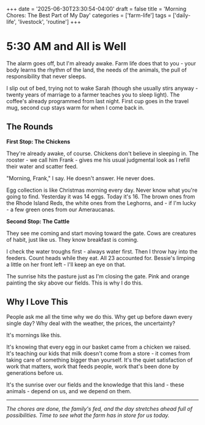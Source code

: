 +++
date = '2025-06-30T23:30:54-04:00'
draft = false
title = 'Morning Chores: The Best Part of My Day'
categories = ['farm-life']
tags = ['daily-life', 'livestock', 'routine']
+++

# 5:30 AM and All is Well

The alarm goes off, but I'm already awake. Farm life does that to you - your body learns the rhythm of the land, the needs of the animals, the pull of responsibility that never sleeps.

I slip out of bed, trying not to wake Sarah (though she usually stirs anyway - twenty years of marriage to a farmer teaches you to sleep light). The coffee's already programmed from last night. First cup goes in the travel mug, second cup stays warm for when I come back in.

## The Rounds

**First Stop: The Chickens**

They're already awake, of course. Chickens don't believe in sleeping in. The rooster - we call him Frank - gives me his usual judgmental look as I refill their water and scatter feed. 

"Morning, Frank," I say. He doesn't answer. He never does.

Egg collection is like Christmas morning every day. Never know what you're going to find. Yesterday it was 14 eggs. Today it's 16. The brown ones from the Rhode Island Reds, the white ones from the Leghorns, and - if I'm lucky - a few green ones from our Ameraucanas.

**Second Stop: The Cattle**

They see me coming and start moving toward the gate. Cows are creatures of habit, just like us. They know breakfast is coming.

I check the water troughs first - always water first. Then I throw hay into the feeders. Count heads while they eat. All 23 accounted for. Bessie's limping a little on her front left - I'll keep an eye on that.

The sunrise hits the pasture just as I'm closing the gate. Pink and orange painting the sky above our fields. This is why I do this.

## Why I Love This

People ask me all the time why we do this. Why get up before dawn every single day? Why deal with the weather, the prices, the uncertainty?

It's mornings like this. 

It's knowing that every egg in our basket came from a chicken we raised. It's teaching our kids that milk doesn't come from a store - it comes from taking care of something bigger than yourself. It's the quiet satisfaction of work that matters, work that feeds people, work that's been done by generations before us.

It's the sunrise over our fields and the knowledge that this land - these animals - depend on us, and we depend on them.

---

*The chores are done, the family's fed, and the day stretches ahead full of possibilities. Time to see what the farm has in store for us today.*
